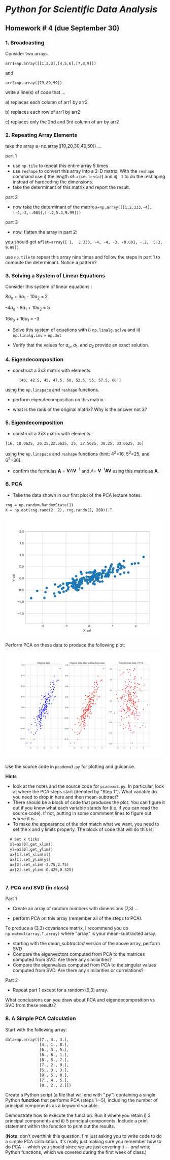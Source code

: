 # _Python for Scientific Data Analysis_

## Homework # 4 (due September 30)

### 1. Broadcasting

Consider two arrays

```
arr1=np.array([[1,2,3],[4,5,6],[7,8,9]])
```
and

```
arr2=np.array([79,89,99])
```

write a line(s) of code that ...

a) replaces each column of arr1 by arr2

b) replaces each row of arr1 by arr2

c) replaces only the 2nd and 3rd column of arr by arr2


### 2. Repeating Array Elements

take the array a=np.array([10,20,30,40,50]) ...

part 1

* use ``np.tile`` to repeat this entire array 5 times
* use ``reshape`` to convert this array into a 2-D matrix.   With the ``reshape`` command use i) the length of ``a``  (i.e. ``len(a)``) and ii) ``-1`` to do the reshaping instead of hardcoding the dimensions.
* take the determinant of this matrix and report the result.  

part 2

* now take the determinant of the matrix 
 ``a=np.array([[1,2.333,-4],[-4,-3,-.001],[-.2,5.3,9.99]])``
 
part 3
 
* now, flatten the array in part 2:

you should get ``aflat=array([ 1,  2.333, -4, -4, -3,
       -0.001, -.2,  5.3,  9.99])``
       
use ``np.tile`` to repeat this array 
 nine times and follow the steps in part 1 to compute the determinant.  Notice a pattern?
 
### 3. Solving a System of Linear Equations

Consider this system of linear equations :

8$a_{o}$ + 6$a_{1}$ - 10$a_{2}$ = 2

-4$a_{o}$ - 8$a_{1}$ + 10$a_{2}$ = 5

16$a_{o}$ + 16$a_{1}$  = -3

* Solve this system of equations with i) ``np.linalg.solve`` and ii) ``np.linalg.inv`` + ``np.dot``

* Verify that the values for $a_{o}$, $a_{1}$, and $a_{2}$ provide an exact solution.



### 4. Eigendecomposition 

- construct a 3x3 matrix with elements

 ```
       [40, 42.5, 45, 47.5, 50, 52.5, 55, 57.5, 60 ]
 ```
 
 using the ``np.linspace`` and ``reshape`` functions.
 
 - perform eigendecomposition on this matrix.

  - what is the rank of the original matrix?   Why is the answer not 3?

 
### 5. Eigendecomposition 

- construct a 3x3 matrix with elements 

```
[16, 18.0625, 20.25,22.5625, 25, 27.5625, 30.25, 33.0625, 36]

```

using the ``np.linspace`` and ``reshape`` functions (hint: 4$^{2}$=16, 5$^{2}$=25, and 6$^{2}$=36).

 - confirm the formulas  $\textbf{A}$ = $\textbf{V}\Lambda\textbf{V}^{-1}$ and $\Lambda$= $\textbf{V}^{-1}\textbf{A}\textbf{V}$ using this matrix as $\textbf{A}$.


### 6. PCA

- Take the data shown in our first plot of the PCA lecture notes:
```
rng = np.random.RandomState(1)
X = np.dot(rng.rand(2, 2), rng.randn(2, 200)).T
```

![](./Figure_pcademo1.png)


Perform PCA on these data to produce the following plot:

![](./pca_sampledata.png)



Use the source code in ``pcademo3.py`` for plotting and guidance. 

**Hints**

- look at the notes and the source code for ``pcademo3.py``.  In particular, look at where the PCA steps start (denoted by "Step 1").   What variable do you need to drop in here and then mean-subtract?
-  There should be a block of code that produces the plot.   You can figure it out if you know what each variable stands for (i.e. if you can read the source code).  If not, putting in some commment lines to figure out where it is.
-  To make the appearance of the plot match what we want, you need to set the x and y limits properly.  The block of code that will do this is:

```
  # Set x ticks
  xl=ax[0].get_xlim()
  yl=ax[0].get_ylim()
  ax[1].set_xlim(xl)
  ax[1].set_ylim(yl)
  ax[2].set_xlim(-2.75,2.75)
  ax[2].set_ylim(-0.425,0.325)
  
```






### 7. PCA and SVD (in class) 

Part 1

- Create an array of random numbers with dimensions (7,3) ...

- perform PCA on this array (remember all of the steps to PCA).  

To produce a (3,3) covariance matrix, I recommend you do ``np.matmul(array.T,array)`` where "array" is your mean-subtracted array.  

- starting with the _mean\_subtracted_ version of the above array, perform SVD
-  Compare the eigenvectors computed from PCA to the matrices computed from SVD.  Are there any similarities?
-  Compare the eigenvalues computed from PCA to the singular values computed from SVD.   Are there any similarities or correlations?

Part 2
- Repeat part 1 except for a random (9,3) array.   


What conclusions can you draw about PCA and eigendecomposition vs SVD from these results?


### 8. A Simple PCA Calculation  

Start with the following array:

```
data=np.array([[7., 4., 3.],
               [4., 1., 8.],
               [6., 3., 5.],
               [8., 6., 1.],
               [8., 5., 7.],
               [7., 2., 9.],
               [5., 3., 3.],
               [9., 5., 8.],
               [7., 4., 5.],
               [8., 2., 2.]])
```

Create a Python script (a file that will end with ".py") containing a single Python **function** that performs PCA (steps 1--5), including the number of principal components as a keyword variable.   

Demonstrate how to execute the function.   Run it where you retain i) 3 principal components and ii) 5 principal components.   Include a print statement within the function to print out the results.

(**Note**: don't overthink this question.  I'm just asking you to write code to do a simple PCA calculation.   It's really just making sure you remember how to do PCA -- which you should since we are just covering it -- _and_ write Python functions, which we covered during the first week of class.)
 
 